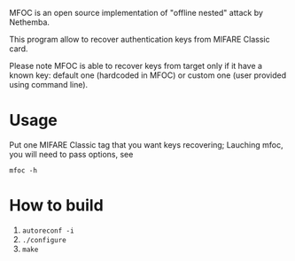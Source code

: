 MFOC is an open source implementation of "offline nested" attack by Nethemba.

This program allow to recover authentication keys from MIFARE Classic card.

Please note MFOC is able to recover keys from target only if it have a known key: default one (hardcoded in MFOC) or custom one (user provided using command line).

# Usage #
Put one MIFARE Classic tag that you want keys recovering;
Lauching mfoc, you will need to pass options, see
```
mfoc -h
```

# How to build #
1. `autoreconf -i`
2. `./configure`
3. `make`
